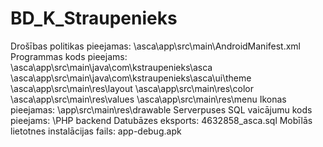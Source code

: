 # BD_K_Straupenieks
Drošības politikas pieejamas: \asca\app\src\main\AndroidManifest.xml
Programmas kods pieejams: \asca\app\src\main\java\com\kstraupenieks\asca
                          \asca\app\src\main\java\com\kstraupenieks\asca\ui\theme
                          \asca\app\src\main\res\layout
                          \asca\app\src\main\res\color
                          \asca\app\src\main\res\values
                          \asca\app\src\main\res\menu
Ikonas pieejamas: \app\src\main\res\drawable
Serverpuses SQL vaicājumu kods pieejams: \PHP backend
Datubāzes eksports: 4632858_asca.sql
Mobīlās lietotnes instalācijas fails: app-debug.apk